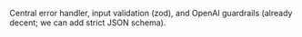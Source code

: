 Central error handler, input validation (zod), and OpenAI guardrails (already decent; we can add strict JSON schema).
